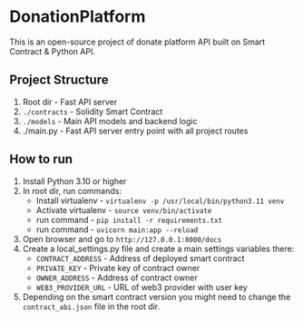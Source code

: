 # DonationPlatform
This is an open-source project of donate platform API built on Smart Contract &amp; Python API.


## Project Structure

1. Root dir - Fast API server
2. `./contracts` - Solidity Smart Contract
3. `./models` - Main API models and backend logic
4. ./main.py - Fast API server entry point with all project routes


## How to run
1. Install Python 3.10 or higher
2. In root dir, run commands:
   - Install virtualenv - `virtualenv -p /usr/local/bin/python3.11 venv`
   - Activate virtualenv - `source venv/bin/activate` 
   - run command -  `pip install -r requirements.txt`
   - run command - `uvicorn main:app --reload`
3. Open browser and go to `http://127.0.0.1:8000/docs`
4. Create a local_settings.py file and create a main settings variables there:
   - `CONTRACT_ADDRESS` - Address of deployed smart contract
   - `PRIVATE_KEY` - Private key of contract owner
   - `OWNER_ADDRESS` - Address of contract owner
   - `WEB3_PROVIDER_URL` - URL of web3 provider with user key
5. Depending on the smart contract version you might need to change the `contract_abi.json` file in the root dir.
 
